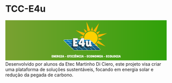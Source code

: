 # TCC-E4u
<img src="Energia - Eficiência - Economia- Ecologia (3).png">
Desenvolvido por alunos da Etec Martinho Di Ciero, este projeto visa criar uma plataforma de soluções sustentáveis, focando em energia solar e redução da pegada de carbono.
